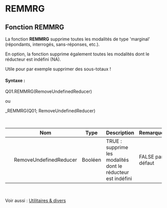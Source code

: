# REMMRG

## Fonction REMMRG

La fonction **REMMRG** supprime toutes les modalités de type 'marginal' (répondants, interrogés, sans-réponses, etc.).

En option, la fonction supprime également toutes les modalités dont le réducteur est indéfini (NA).

Utile pour par exemple supprimer des sous-totaux \!

#### Syntaxe :&nbsp;

Q01.REMMRG(RemoveUndefinedReducer)

ou

\_REMMRG(Q01; RemoveUndefinedReducer)

&nbsp;

| &nbsp; | **Nom** |**Type**|**Description**|**Remarque** |
| --- | --- | --- | --- | --- |
| &nbsp; | RemoveUndefinedReducer | Booléen | TRUE : supprime les modalités dont le réducteur est indéfini | FALSE par défaut |


&nbsp;

Voir aussi : [Utilitaires \& divers](<TOOLS\_MISC1.md>)